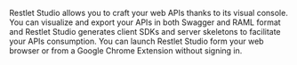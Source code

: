 Restlet Studio allows you to craft your web APIs thanks to its visual console. You can visualize and export your APIs in both Swagger and RAML format and Restlet Studio generates client SDKs and server skeletons to facilitate your APIs consumption.
You can launch Restlet Studio form your web browser or from a Google Chrome Extension without signing in.
